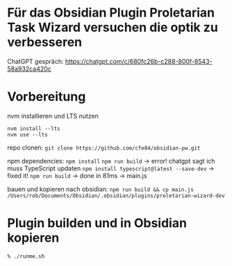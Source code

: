 # Für das Obsidian Plugin Proletarian Task Wizard versuchen die optik zu verbesseren 

ChatGPT gespräch: https://chatgpt.com/c/680fc26b-c288-800f-8543-58a932ca420c

# Vorbereitung

nvm installieren und LTS nutzen

```
nvm install --lts
nvm use --lts
```

repo clonen: 
`git clone https://github.com/cfe84/obsidian-pw.git`

npm dependencies:
`npm install`
`npm run build` -> error! chatgpt sagt ich muss TypeScript updaten
`npm install typescript@latest --save-dev`  -> fixed it!
`npm run build` -> done in 81ms -> main.js

bauen und kopieren nach obsidian:
`npm run build && cp main.js /Users/rob/Documents/Obsidian/.obsidian/plugins/proletarian-wizard-dev`

# Plugin builden und in Obsidian kopieren

`% ./runme.sh`